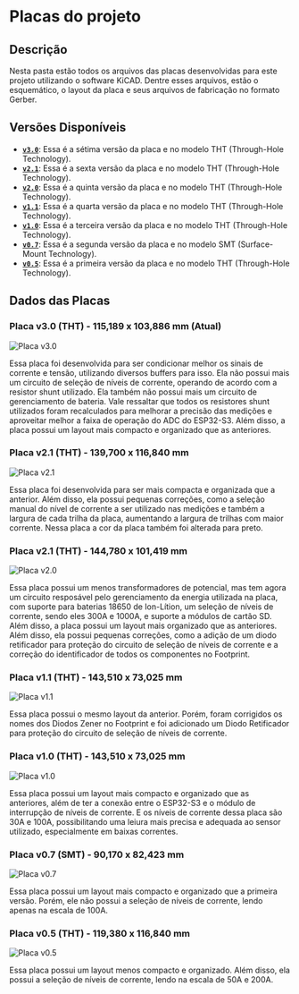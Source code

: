 # Placas do projeto

## Descrição



Nesta pasta estão todos os arquivos das placas desenvolvidas para este projeto utilizando o software KiCAD. Dentre esses arquivos, estão o esquemático, o layout da placa e seus arquivos de fabricação no formato Gerber.



## Versões Disponíveis

- **[`v3.0`](./v3.0/)**: Essa é a sétima versão da placa e no modelo THT (Through-Hole Technology).
- **[`v2.1`](./v2.1/)**: Essa é a sexta versão da placa e no modelo THT (Through-Hole Technology).
- **[`v2.0`](./v2.0/)**: Essa é a quinta versão da placa e no modelo THT (Through-Hole Technology).
- **[`v1.1`](./v1.1/)**: Essa é a quarta versão da placa e no modelo THT (Through-Hole Technology).
- **[`v1.0`](./v1.0/)**: Essa é a terceira versão da placa e no modelo THT (Through-Hole Technology).
- **[`v0.7`](./v0.7/)**: Essa é a segunda versão da placa e no modelo SMT (Surface-Mount Technology).
- **[`v0.5`](./v0.5/)**: Essa é a primeira versão da placa e no modelo THT (Through-Hole Technology).



## Dados das Placas



### Placa v3.0 (THT) - 115,189 x 103,886 mm (Atual)

![Placa v3.0](./v3.0/board.png)

Essa placa foi desenvolvida para ser condicionar melhor os sinais de corrente e tensão, utilizando diversos buffers para isso. Ela não possui mais um circuito de seleção de níveis de corrente, operando de acordo com a resistor shunt utilizado. Ela também não possui mais um circuito de gerenciamento de bateria. Vale ressaltar que todos os resistores shunt utilizados foram recalculados para melhorar a precisão das medições e aproveitar melhor a faixa de operação do ADC do ESP32-S3. Além disso, a placa possui um layout mais compacto e organizado que as anteriores.


### Placa v2.1 (THT) - 139,700 x 116,840 mm

![Placa v2.1](./v2.1/board.png)

Essa placa foi desenvolvida para ser mais compacta e organizada que a anterior. Além disso, ela possui pequenas correções, como a seleção manual do nível de corrente a ser utilizado nas medições e também  a largura de cada trilha da placa, aumentando a largura de trilhas com maior corrente. Nessa placa a cor da placa também foi alterada para preto.



### Placa v2.1 (THT) - 144,780 x 101,419 mm

![Placa v2.0](./v2.0/board.png)

Essa placa possui um menos transformadores de potencial, mas tem agora um circuito resposável pelo gerenciamento da energia utilizada na placa, com suporte para baterias 18650 de Ion-Lítion, um seleção de níveis de corrente, sendo eles 300A e 1000A, e suporte a módulos de cartão SD. Além disso, a placa possui um layout mais organizado que as anteriores. Além disso, ela possui pequenas correções, como a adição de um diodo retificador para proteção do circuito de seleção de níveis de corrente e a correção do identificador de todos os componentes no Footprint.



### Placa v1.1 (THT) - 143,510 x 73,025 mm

![Placa v1.1](./v1.1/board.png)

Essa placa possui o mesmo layout da anterior. Porém, foram corrigidos os nomes dos Diodos Zener no Footprint e foi adicionado um Diodo Retificador para proteção do circuito de seleção de níveis de corrente.



### Placa v1.0 (THT) - 143,510 x 73,025 mm

![Placa v1.0](./v1.0/board.png)

Essa placa possui um layout mais compacto e organizado que as anteriores, além de ter a conexão entre o ESP32-S3 e o módulo de interrupção de níveis de corrente. E os níveis de corrente dessa placa são 30A e 100A, possibilitando uma leiura mais precisa e adequada ao sensor utilizado, especialmente em baixas correntes.



### Placa v0.7 (SMT) - 90,170 x 82,423 mm

![Placa v0.7](./v0.7/board.png)

Essa placa possui um layout mais compacto e organizado que a primeira versão. Porém, ele não possui a seleção de níveis de corrente, lendo apenas na escala de 100A.



### Placa v0.5 (THT) - 119,380 x 116,840 mm

![Placa v0.5](./v0.5/board.png)

Essa placa possui um layout menos compacto e organizado. Além disso, ela possui a seleção de níveis de corrente, lendo na escala de 50A e 200A.
